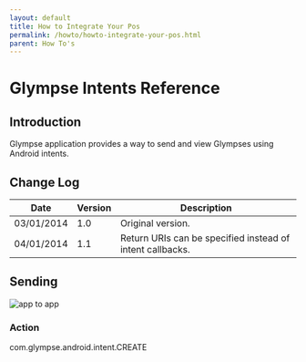 ```yaml
---
layout: default
title: How to Integrate Your Pos
permalink: /howto/howto-integrate-your-pos.html
parent: How To's
---
```


# Glympse Intents Reference
## Introduction
Glympse application provides a way to send and view Glympses using Android intents.

## Change Log

| Date	| Version	| Description |  
|-------|-----------|-------------|  
|03/01/2014|1.0|Original version.|  
|04/01/2014|1.1|Return URIs can be specified instead of intent callbacks.|  

## Sending
![app to app](/assets/images/app_to_app.png "App to App")

### Action
com.glympse.android.intent.CREATE